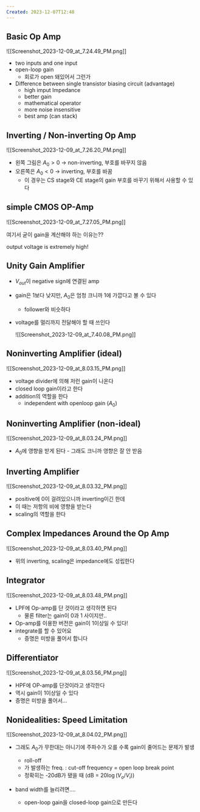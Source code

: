 ```yaml
---
Created: 2023-12-07T12:48
---
```

## Basic Op Amp

![[Screenshot_2023-12-09_at_7.24.49_PM.png]]

- two inputs and one input
- open-loop gain
    - 회로가 open 돼있어서 그런가
- Difference between single transistor biasing circuit (advantage)
    - high imput Impedance
    - better gain
    - mathematical operator
    - more noise insensitive
    - best amp (can stack)

## Inverting / Non-inverting Op Amp

![[Screenshot_2023-12-09_at_7.26.20_PM.png]]

- 왼쪽 그림은 $A_0 >0$﻿ → non-inverting, 부호를 바꾸지 않음
- 오른쪽은 $A_0<0$﻿ → inverting, 부호를 바꿈
    - 이 경우는 CS stage와 CE stage의 gain 부호를 바꾸기 위해서 사용할 수 있다

## simple CMOS OP-Amp

![[Screenshot_2023-12-09_at_7.27.05_PM.png]]

여기서 굳이 gain을 계산해야 하는 이유는??

output voltage is extremely high!

## Unity Gain Amplifier

- $V_{out}$﻿이 negative sign에 연결된 amp
- gain은 1보다 낮지만, $A_0$﻿은 엄청 크니까 1에 가깝다고 볼 수 있다
    - follower와 비슷하다
- voltage를 멀리까지 전달해야 할 때 쓰인다
    
    ![[Screenshot_2023-12-09_at_7.40.08_PM.png]]
    

## Noninverting Amplifier (ideal)

![[Screenshot_2023-12-09_at_8.03.15_PM.png]]

- voltage divider에 의해 저런 gain이 나온다
- closed loop gain이라고 한다
- addition의 역할을 한다
    - independent with openloop gain ($A_0$﻿)

## Noninverting Amplifier (non-ideal)

![[Screenshot_2023-12-09_at_8.03.24_PM.png]]

- $A_0$﻿에 영향을 받게 된다 - 그래도 크니까 영향은 잘 안 받음

## Inverting Amplifier

![[Screenshot_2023-12-09_at_8.03.32_PM.png]]

- positive에 0이 걸려있으니까 inverting이긴 한데
- 이 때는 저항의 비에 영향을 받는다
- scaling의 역할을 한다

## Complex Impedances Around the Op Amp

![[Screenshot_2023-12-09_at_8.03.40_PM.png]]

- 위의 inverting, scaling은 impedance에도 성립한다

## Integrator

![[Screenshot_2023-12-09_at_8.03.48_PM.png]]

- LPF에 Op-amp를 단 것이라고 생각하면 된다
    - 물론 filter는 gain이 0과 1 사이지만..
- Op-amp를 이용한 버전은 gain이 1이상일 수 있다!
- integrate를 할 수 있어요
    - 증명은 미방을 풀어서 합니다

## Differentiator

![[Screenshot_2023-12-09_at_8.03.56_PM.png]]

- HPF에 OP-amp를 단것이라고 생각한다
- 역시 gain이 1이상일 수 있다
- 증명은 미방을 풀어서…

## Nonidealities: Speed Limitation

![[Screenshot_2023-12-09_at_8.04.02_PM.png]]

- 그래도 $A_0$﻿가 무한대는 아니기에 주파수가 오를 수록 gain이 줄어드는 문제가 발생
    - roll-off
    - 가 발생하는 freq. : cut-off frequency = open loop break point
    - 정확히는 -20dB가 됐을 때 (dB = $20\log(V_o/V_i)$﻿)
- band width를 늘리려면….
    
    - open-loop gain을 closed-loop gain으로 만든다